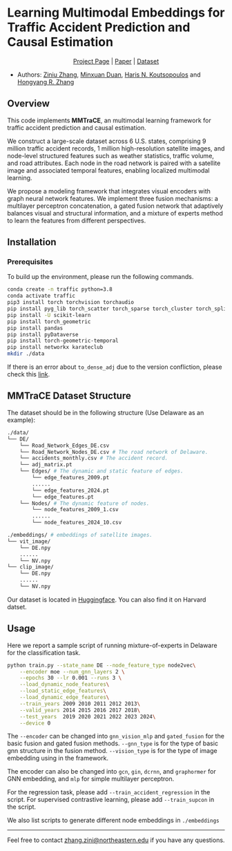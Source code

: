 # Learning Multimodal Embeddings for Traffic Accident Prediction and Causal Estimation

<p align="center">
<a href="https://ziniuzhang.github.io/mmtrace/">Project Page</a> |
<a href="https://github.com/ziniuzhang/mmtrace/blob/main/static/MMTraCE_KDD_submission.pdf">Paper</a> |
<a href="https://huggingface.co/datasets/MichaelZona/MMTraCE">Dataset</a>

- Authors: [Ziniu Zhang](https://ziniuzhang.github.io/), [Minxuan Duan](https://www.minxuanduan.com/), [Haris N. Koutsopoulos](https://mobility.mit.edu/people/haris-koutsopoulos/) and [Hongyang R. Zhang](https://www.hongyangzhang.com/)

## Overview

This code implements **MMTraCE**, an multimodal learning framework for traffic accident prediction and causal estimation. 

We construct a large-scale dataset across $6$ U.S. states, comprising $9$ million traffic accident records, $1$ million high-resolution satellite images, and node-level structured features such as weather statistics, traffic volume, and road attributes. Each node in the road network is paired with a satellite image and associated temporal features, enabling localized multimodal learning. 

We propose a modeling framework that integrates visual encoders with graph neural network features. We implement three fusion mechanisms: a multilayer perceptron concatenation, a gated fusion network that adaptively balances visual and structural information, and a mixture of experts method to learn the features from different perspectives.

## Installation

### Prerequisites
To build up the environment, please run the following commands.

```bash
conda create -n traffic python=3.8
conda activate traffic
pip3 install torch torchvision torchaudio
pip install pyg_lib torch_scatter torch_sparse torch_cluster torch_spline_conv -f https://data.pyg.org/whl/torch-2.4.0+cu124.html # Please check the correct version of PyG
pip install -U scikit-learn
pip install torch_geometric
pip install pandas
pip install pyDataverse
pip install torch-geometric-temporal
pip install networkx karateclub
mkdir ./data
```

If there is an error about `to_dense_adj` due to the version confliction, please check this [link](https://github.com/benedekrozemberczki/pytorch_geometric_temporal/issues/267).

## MMTraCE Dataset Structure
The dataset should be in the following structure (Use Delaware as an example):

```bash
./data/
└── DE/
    └── Road_Network_Edges_DE.csv
    └── Road_Network_Nodes_DE.csv # The road network of Delaware.
    └── accidents_monthly.csv # The accident record.
    └── adj_matrix.pt
    └── Edges/ # The dynamic and static feature of edges.
        └── edge_features_2009.pt
        ......
        └── edge_features_2024.pt
        └── edge_features.pt
    └── Nodes/ # The dynamic feature of nodes.
        └── node_features_2009_1.csv
        ......
        └── node_features_2024_10.csv

./embeddings/ # embeddings of satellite images.
└── vit_image/
    └── DE.npy
    ......
    └── NV.npy
└── clip_image/
    └── DE.npy
    ......
    └── NV.npy
```

Our dataset is located in [Huggingface](https://huggingface.co/datasets/MichaelZona/MMTraCE). You can also find it on Harvard datset.

## Usage

Here we report a sample script of running mixture-of-experts in Delaware for the classification task.

```bash
python train.py --state_name DE --node_feature_type node2vec\
    --encoder moe --num_gnn_layers 2 \
    --epochs 30 --lr 0.001 --runs 3 \
    --load_dynamic_node_features\
    --load_static_edge_features\
    --load_dynamic_edge_features\
    --train_years 2009 2010 2011 2012 2013\
    --valid_years 2014 2015 2016 2017 2018\
    --test_years  2019 2020 2021 2022 2023 2024\
    --device 0
```

The `--encoder` can be changed into `gnn_vision_mlp` and `gated_fusion` for the basic fusion and gated fusion methods. `--gnn_type` is for the type of basic gnn structure in the fusion method. `--vision_type` is for the type of image embedding using in the framework.

The encoder can also be changed into `gcn`, `gin`, `dcrnn`, and `graphormer` for GNN embedding, and `mlp` for simple multilayer perceptron.

For the regression task, please add `--train_accident_regression` in the script. For supervised contrastive learning, please add `--train_supcon` in the script.

We also list scripts to generate different node embeddings in `./embeddings`

---

Feel free to contact [zhang.zini@northeastern.edu](mailto:zhang.zini@northeastern.edu) if you have any questions.